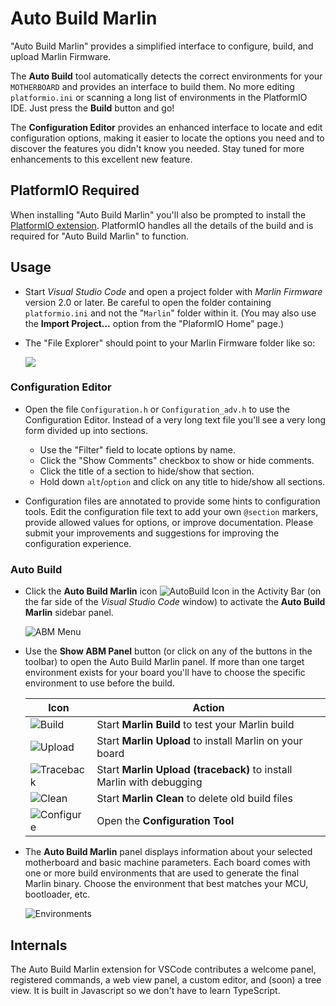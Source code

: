 # Auto Build Marlin

"Auto Build Marlin" provides a simplified interface to configure, build, and upload Marlin Firmware.

The **Auto Build** tool automatically detects the correct environments for your `MOTHERBOARD` and provides an interface to build them. No more editing `platformio.ini` or scanning a long list of environments in the PlatformIO IDE. Just press the **Build** button and go!

The **Configuration Editor** provides an enhanced interface to locate and edit configuration options, making it easier to locate the options you need and to discover the features you didn't know you needed. Stay tuned for more enhancements to this excellent new feature.

## PlatformIO Required

When installing "Auto Build Marlin" you'll also be prompted to install the [PlatformIO extension](http://marlinfw.org/docs/basics/install_platformio_vscode.html). PlatformIO handles all the details of the build and is required for "Auto Build Marlin" to function.

## Usage

- Start *Visual Studio Code* and open a project folder with *Marlin Firmware* version 2.0 or later. Be careful to open the folder containing `platformio.ini` and not the "`Marlin`" folder within it. (You may also use the **Import Project…** option from the "PlaformIO Home" page.)

- The "File Explorer" should point to your Marlin Firmware folder like so:

  ![](https://github.com/MarlinFirmware/AutoBuildMarlin/raw/master/img/Activity_bar.png)

### Configuration Editor

- Open the file `Configuration.h` or `Configuration_adv.h` to use the Configuration Editor. Instead of a very long text file you'll see a very long form divided up into sections.

  - Use the "Filter" field to locate options by name.
  - Click the "Show Comments" checkbox to show or hide comments.
  - Click the title of a section to hide/show that section.
  - Hold down `alt`/`option` and click on any title to hide/show all sections.

- Configuration files are annotated to provide some hints to configuration tools. Edit the configuration file text to add your own `@section` markers, provide allowed values for options, or improve documentation. Please submit your improvements and suggestions for improving the configuration experience.

### Auto Build

- Click the **Auto Build Marlin** icon ![AutoBuild Icon](https://github.com/MarlinFirmware/AutoBuildMarlin/raw/master/img/AB_icon.png) in the Activity Bar (on the far side of the *Visual Studio Code* window) to activate the **Auto Build Marlin** sidebar panel.

  ![ABM Menu](https://github.com/MarlinFirmware/AutoBuildMarlin/raw/master/img/AB_menu.png)

- Use the **Show ABM Panel** button (or click on any of the buttons in the toolbar) to open the Auto Build Marlin panel. If more than one target environment exists for your board you'll have to choose the specific environment to use before the build.

  Icon|Action
  ----|------
  ![Build](https://github.com/MarlinFirmware/AutoBuildMarlin/raw/master/img/B_small.png)|Start **Marlin Build** to test your Marlin build
  ![Upload](https://github.com/MarlinFirmware/AutoBuildMarlin/raw/master/img/U_small.png)|Start **Marlin Upload** to install Marlin on your board
  ![Traceback](https://github.com/MarlinFirmware/AutoBuildMarlin/raw/master/img/T_small.png)|Start **Marlin Upload (traceback)** to install Marlin with debugging
  ![Clean](https://github.com/MarlinFirmware/AutoBuildMarlin/raw/master/img/C_small.png)|Start **Marlin Clean** to delete old build files
  ![Configure](https://github.com/MarlinFirmware/AutoBuildMarlin/raw/master/img/K_small.png)|Open the **Configuration Tool**

- The **Auto Build Marlin** panel displays information about your selected motherboard and basic machine parameters. Each board comes with one or more build environments that are used to generate the final Marlin binary. Choose the environment that best matches your MCU, bootloader, etc.

  ![Environments](https://github.com/MarlinFirmware/AutoBuildMarlin/raw/master/img/abm-envs.png)

## Internals

The Auto Build Marlin extension for VSCode contributes a welcome panel, registered commands, a web view panel, a custom editor, and (soon) a tree view. It is built in Javascript so we don't have to learn TypeScript.
